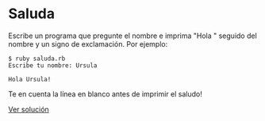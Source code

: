 # Saluda

Escribe un programa que pregunte el nombre e imprima "Hola " seguido del nombre y un signo de exclamación. Por ejemplo:

```
$ ruby saluda.rb
Escribe tu nombre: Ursula

Hola Ursula!
```

Te en cuenta la línea en blanco antes de imprimir el saludo!

[Ver solución](soluciones/nivel-1/saluda.rb)
